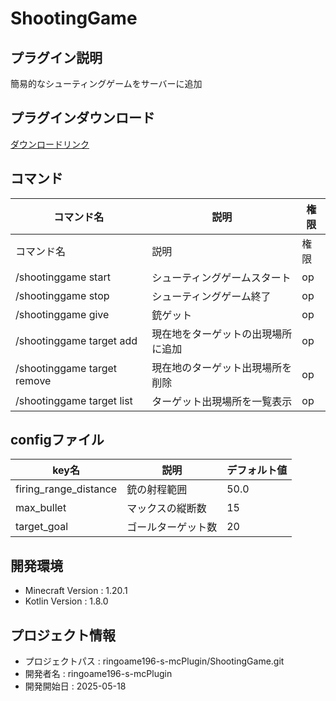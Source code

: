 # ShootingGame

## プラグイン説明
簡易的なシューティングゲームをサーバーに追加

## プラグインダウンロード
[ダウンロードリンク](https://github.com/ringoame196-s-mcPlugin/ShootingGame/releases/latest)

## コマンド
| コマンド名   |     説明      | 権限 |
| --- | ----------- | ------- |
| コマンド名 | 説明 | 権限 |
| /shootinggame start | シューティングゲームスタート | op |
| /shootinggame stop | シューティングゲーム終了 | op |
| /shootinggame give | 銃ゲット | op |
| /shootinggame target add | 現在地をターゲットの出現場所に追加 | op |
| /shootinggame target remove | 現在地のターゲット出現場所を削除 | op |
| /shootinggame target list | ターゲット出現場所を一覧表示 | op |

## configファイル
| key名                  |     説明      | デフォルト値 |
|-----------------------| ----------- | ------- |
| firing_range_distance | 銃の射程範囲 | 50.0 |
| max_bullet | マックスの縦断数 | 15 |
| target_goal | ゴールターゲット数 | 20 |
 
## 開発環境
- Minecraft Version : 1.20.1
- Kotlin Version : 1.8.0

## プロジェクト情報
- プロジェクトパス : ringoame196-s-mcPlugin/ShootingGame.git
- 開発者名 : ringoame196-s-mcPlugin
- 開発開始日 : 2025-05-18
